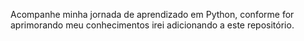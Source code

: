 Acompanhe minha jornada de aprendizado em Python, conforme for aprimorando meu conhecimentos irei adicionando a este repositório.
